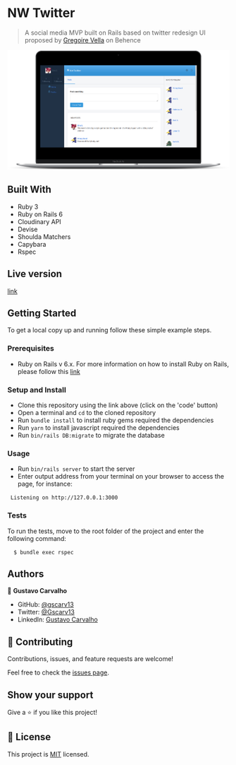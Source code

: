 # NW Twitter

> A social media MVP built on Rails based on twitter redesign UI proposed by [Gregoire Vella](https://www.behance.net/gallery/14286087/Twitter-Redesign-of-UI-details) on Behence

![](image/smartmockups_knga0jvw.png)

## Built With

- Ruby 3
- Ruby on Rails 6
- Cloudinary API
- Devise
- Shoulda Matchers
- Capybara
- Rspec

## Live version
[link](http://nwtwitter.herokuapp.com/)

## Getting Started

To get a local copy up and running follow these simple example steps.

### Prerequisites

- Ruby on Rails v 6.x. For more information on how to install Ruby on Rails, please follow this [link](https://guides.rubyonrails.org/getting_started.html)

### Setup and Install

- Clone this repository using the link above (click on the 'code' button)
- Open a terminal and `cd` to the cloned repository
- Run `bundle install` to install ruby gems required the dependencies
- Run `yarn` to install javascript required the dependencies
- Run `bin/rails DB:migrate` to migrate the database

### Usage

- Run `bin/rails server` to start the server
- Enter output address from your terminal on your browser to access the page, for instance:
```terminal
 Listening on http://127.0.0.1:3000
```

### Tests

To run the tests, move to the root folder of the project and enter the following command:
```terminal
  $ bundle exec rspec
```

## Authors

👤 **Gustavo Carvalho**

- GitHub: [@gscarv13](https://github.com/gscarv13)
- Twitter: [@Gscarv13](https://twitter.com/Gscarv13)
- LinkedIn: [Gustavo Carvalho](www.linkedin.com/in/gscarv13)

## 🤝 Contributing

Contributions, issues, and feature requests are welcome!

Feel free to check the [issues page](https://github.com/gscarv13/twitter-redesign/issues).

## Show your support

Give a ⭐️ if you like this project!

## 📝 License

This project is [MIT](LICENSE) licensed.
